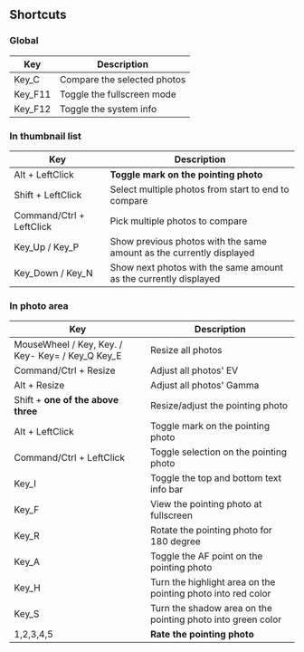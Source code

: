 ## Shortcuts

### Global
|Key|Description|
|---|-----------|
|Key_C|Compare the selected photos|
|Key_F11|Toggle the fullscreen mode|
|Key_F12|Toggle the system info|

### In thumbnail list
|Key|Description|
|---|-----------|
|Alt + LeftClick|**Toggle mark on the pointing photo**|
|Shift + LeftClick|Select multiple photos from start to end to compare|
|Command/Ctrl + LeftClick|Pick multiple photos to compare|
|Key_Up / Key_P|Show previous photos with the same amount as the currently displayed|
|Key_Down / Key_N|Show next photos with the same amount as the currently displayed|

### In photo area
|Key|Description|
|---|-----------|
|MouseWheel / Key, Key. / Key- Key= / Key_Q Key_E|Resize all photos|
|Command/Ctrl + Resize|Adjust all photos' EV|
|Alt + Resize|Adjust all photos' Gamma|
|Shift + **one of the above three**|Resize/adjust the pointing photo|
|Alt + LeftClick|Toggle mark on the pointing photo|
|Command/Ctrl + LeftClick|Toggle selection on the pointing photo|
|Key_I|Toggle the top and bottom text info bar|
|Key_F|View the pointing photo at fullscreen|
|Key_R|Rotate the pointing photo for 180 degree|
|Key_A|Toggle the AF point on the pointing photo|
|Key_H|Turn the highlight area on the pointing photo into red color|
|Key_S|Turn the shadow area on the pointing photo into green color|
|1,2,3,4,5|**Rate the pointing photo**|
